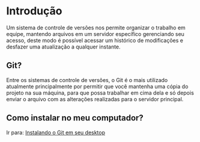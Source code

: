 # Introdução

Um sistema de controle de versões nos permite organizar o trabalho em equipe, mantendo arquivos em um servidor específico gerenciando seu acesso, deste modo é possível acessar um histórico de modificações e desfazer uma atualização a qualquer instante.

## Git?

Entre os sistemas de controle de versões, o Git é o mais utilizado atualmente principalmente por permitir que você mantenha uma cópia do projeto na sua máquina, para que possa trabalhar em cima dela e só depois enviar o arquivo com as alterações realizadas para o servidor principal.

## Como instalar no meu computador?

Ir para: [Instalando o Git em seu desktop](./../Installing%20Git/README.md)
